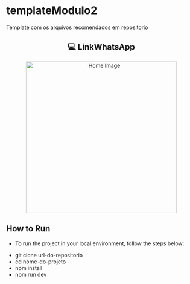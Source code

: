 # templateModulo2
Template com os arquivos recomendados em repositorio

<h2 align="center"> 💻 LinkWhatsApp</h2>
<div align="center">
 <img src="./src/img/Project_WhatsApp.png" width="400px" alt="Home Image"/>
</div>


## How to Run

* To run the project in your local environment, follow the steps below:

- git clone url-do-repositorio<br>
- cd nome-do-projeto<br>
- npm install<br>
- npm run dev<br>

